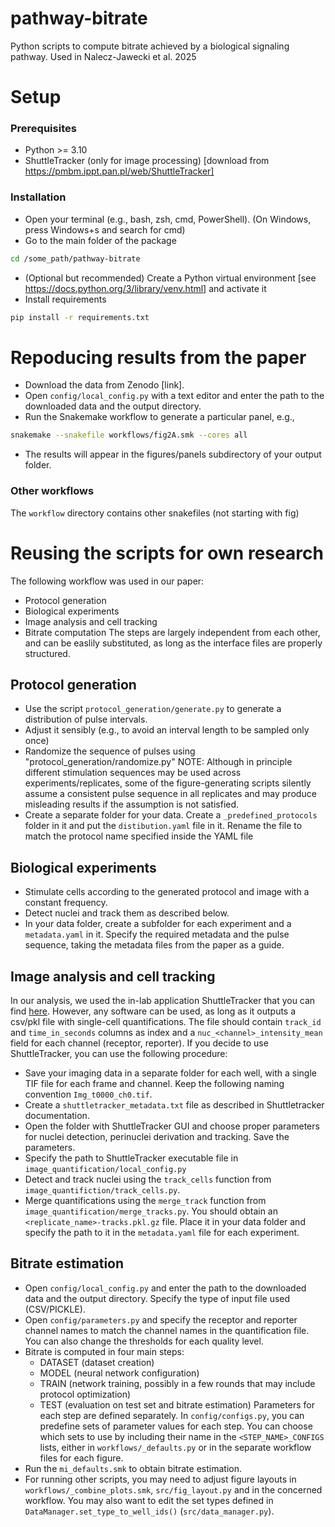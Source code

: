 # pathway-bitrate
Python scripts to compute bitrate achieved by a biological signaling pathway. Used in Nalecz-Jawecki et al. 2025

# Setup
### Prerequisites 
* Python >= 3.10
* ShuttleTracker (only for image processing) [download from https://pmbm.ippt.pan.pl/web/ShuttleTracker]

### Installation
* Open your terminal (e.g., bash, zsh, cmd, PowerShell). (On Windows, press Windows+s and search for cmd)
* Go to the main folder of the package
```bash
cd /some_path/pathway-bitrate
```
* (Optional but recommended) Create a Python virtual environment [see https://docs.python.org/3/library/venv.html] and activate it
* Install requirements
```bash
pip install -r requirements.txt
```

# Repoducing results from the paper
* Download the data from Zenodo [link].
* Open `config/local_config.py` with a text editor and enter the path to the downloaded data and the output directory.
* Run the Snakemake workflow to generate a particular panel, e.g.,
```bash
snakemake --snakefile workflows/fig2A.smk --cores all
```
* The results will appear in the figures/panels subdirectory of your output folder.

### Other workflows
The `workflow` directory contains other snakefiles (not starting with fig)

# Reusing the scripts for own research
The following workflow was used in our paper:
* Protocol generation
* Biological experiments
* Image analysis and cell tracking
* Bitrate computation
The steps are largely independent from each other, and can be easlily substituted, as long as the interface files are properly structured.

## Protocol generation
* Use the script `protocol_generation/generate.py` to generate a distribution of pulse intervals. 
* Adjust it sensibly (e.g., to avoid an interval length to be sampled only once)
* Randomize the sequence of pulses using "protocol_generation/randomize.py"
NOTE: Although in principle different stimulation sequences may be used across experiments/replicates, 
some of the figure-generating scripts silently assume a consistent pulse sequence in all replicates
and may produce misleading results if the assumption is not satisfied.
* Create a separate folder for your data. Create a `_predefined_protocols` folder in it and put the `distibution.yaml` file in it. Rename the file to match the protocol name specified inside the YAML file

## Biological experiments
* Stimulate cells according to the generated protocol and image with a constant frequency.
* Detect nuclei and track them as described below.
* In your data folder, create a subfolder for each experiment and a `metadata.yaml` in it. Specify the required metadata and the pulse sequence, taking the metadata files from the paper as a guide.

## Image analysis and cell tracking
In our analysis, we used the in-lab application ShuttleTracker that you can find [here](https://pmbm.ippt.pan.pl/web/ShuttleTracker). 
However, any software can be used, as long as it outputs a csv/pkl file with single-cell quantifications. The file should contain `track_id` and `time_in_seconds` columns as index and a `nuc_<channel>_intensity_mean` field for each channel (receptor, reporter).
If you decide to use ShuttleTracker, you can use the following procedure:
* Save your imaging data in a separate folder for each well, with a single TIF file for each frame and channel. Keep the following naming convention `Img_t0000_ch0.tif`.
* Create a `shuttletracker_metadata.txt` file as described in Shuttletracker documentation.
* Open the folder with ShuttleTracker GUI and choose proper parameters for nuclei detection, perinuclei derivation and tracking. Save the parameters.
* Specify the path to ShuttleTracker executable file in `image_quantification/local_config.py` 
* Detect and track nuclei using the `track_cells` function from `image_quantifiction/track_cells.py`.
* Merge quantifications using the `merge_track` function from `image_quantification/merge_tracks.py`. You should obtain an `<replicate_name>-tracks.pkl.gz` file. Place it in your data folder and specify the path to it in the `metadata.yaml` file for each experiment.

## Bitrate estimation
* Open `config/local_config.py` and enter the path to the downloaded data and the output directory. Specify the type of input file used (CSV/PICKLE).
* Open `config/parameters.py` and specify the receptor and reporter channel names to match the channel names in the quantification file. You can also change the thresholds for each quality level.
* Bitrate is computed in four main steps: 
  * DATASET (dataset creation)
  * MODEL (neural network configuration)
  * TRAIN (network training, possibly in a few rounds that may include protocol optimization)
  * TEST (evaluation on test set and bitrate estimation)
  Parameters for each step are defined separately. In `config/configs.py`, you can predefine sets of parameter values for each step. You can choose which sets to use by including their name in the `<STEP_NAME>_CONFIGS` lists, either in `workflows/_defaults.py` or in the separate workflow files for each figure.
* Run the `mi_defaults.smk` to obtain bitrate estimation.
* For running other scripts, you may need to adjust figure layouts in `workflows/_combine_plots.smk`, `src/fig_layout.py` and in the concerned workflow. You may also want to edit the set types defined in `DataManager.set_type_to_well_ids()` (`src/data_manager.py`).
